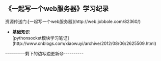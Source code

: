 <h2><strong>《一起写一个web服务器》学习纪录</h2></strong>
资源传送门:[一起写一个web服务器](http://web.jobbole.com/82360/)</br>
<ul>
<li><strong>基础知识</strong></br>
[pythonsocket模块学习笔记](http://www.cnblogs.com/xiaowuyi/archive/2012/08/06/2625509.html)</li>
</ul>
----------剩下的边写边更新😄----------
